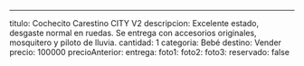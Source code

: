 ---
titulo: Cochecito Carestino CITY V2
descripcion: Excelente estado, desgaste normal en ruedas. Se entrega con accesorios
  originales, mosquitero y piloto de lluvia.
cantidad: 1
categoria: Bebé
destino: Vender
precio: 100000
precioAnterior: 
entrega: 
foto1: 
foto2: 
foto3: 
reservado: false
